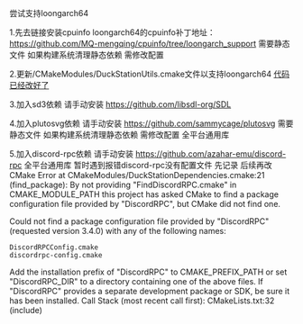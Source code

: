 尝试支持loongarch64


1.先去链接安装cpuinfo loongarch64的cpuinfo补丁地址： https://github.com/MQ-mengqing/cpuinfo/tree/loongarch_support 需要静态文件 如果构建系统清理静态依赖 需修改配置

2.更新/CMakeModules/DuckStationUtils.cmake文件以支持loongarch64 [代码已经改好了](https://github.com/ouni666/duckstation/blob/master/CMakeModules/DuckStationUtils.cmake)

3.加入sd3依赖 请手动安装 https://github.com/libsdl-org/SDL

4.加入plutosvg依赖 请手动安装 https://github.com/sammycage/plutosvg  需要静态文件 如果构建系统清理静态依赖 需修改配置 全平台通用库

5.加入discord-rpc依赖 请手动安装 https://github.com/azahar-emu/discord-rpc 全平台通用库
暂时遇到报错discord-rpc没有配置文件 先记录 后续再改
CMake Error at CMakeModules/DuckStationDependencies.cmake:21 (find_package):
  By not providing "FindDiscordRPC.cmake" in CMAKE_MODULE_PATH this project
  has asked CMake to find a package configuration file provided by
  "DiscordRPC", but CMake did not find one.

  Could not find a package configuration file provided by "DiscordRPC"
  (requested version 3.4.0) with any of the following names:

    DiscordRPCConfig.cmake
    discordrpc-config.cmake

  Add the installation prefix of "DiscordRPC" to CMAKE_PREFIX_PATH or set
  "DiscordRPC_DIR" to a directory containing one of the above files.  If
  "DiscordRPC" provides a separate development package or SDK, be sure it has
  been installed.
Call Stack (most recent call first):
  CMakeLists.txt:32 (include)
